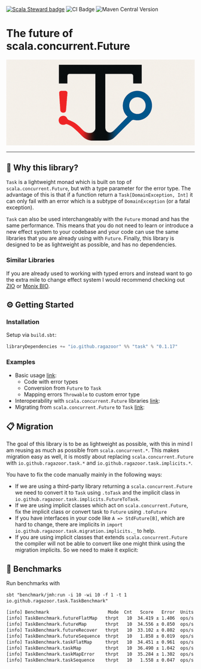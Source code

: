 [![Scala Steward badge](https://img.shields.io/badge/Scala_Steward-helping-blue.svg?style=flat&logo=data:image/png;base64,iVBORw0KGgoAAAANSUhEUgAAAA4AAAAQCAMAAAARSr4IAAAAVFBMVEUAAACHjojlOy5NWlrKzcYRKjGFjIbp293YycuLa3pYY2LSqql4f3pCUFTgSjNodYRmcXUsPD/NTTbjRS+2jomhgnzNc223cGvZS0HaSD0XLjbaSjElhIr+AAAAAXRSTlMAQObYZgAAAHlJREFUCNdNyosOwyAIhWHAQS1Vt7a77/3fcxxdmv0xwmckutAR1nkm4ggbyEcg/wWmlGLDAA3oL50xi6fk5ffZ3E2E3QfZDCcCN2YtbEWZt+Drc6u6rlqv7Uk0LdKqqr5rk2UCRXOk0vmQKGfc94nOJyQjouF9H/wCc9gECEYfONoAAAAASUVORK5CYII=)](https://scala-steward.org) ![CI Badge](https://github.com/ragazoor/typed-future/workflows/CI/badge.svg) ![Maven Central Version](https://img.shields.io/maven-central/v/io.github.ragazoor/task_2.13)
# The future of scala.concurrent.Future
![logo.png](logo.png)
___
## :toolbox: Why this library?

`Task` is a lightweight monad which is built on top of `scala.concurrent.Future`, but with a type parameter for the 
error type. The advantage of this is that if a function return a `Task[DomainException, Int]` it can only fail
with an error which is a subtype of `DomainException` (or a fatal exception). 

`Task` can also be used interchangeably with the `Future` monad and has the same performance. 
This means that you do not need to learn or introduce a new effect system to your codebase and your code 
can use the same libraries that you are already using with `Future`. Finally, this library is designed to be as
lightweight as possible, and has no dependencies.

### Similar Libraries
If you are already used to working with typed errors and instead want to go the extra mile to
change effect system I would recommend checking out [ZIO](https://zio.dev/overview/getting-started)
or [Monix BIO](https://bio.monix.io/docs/introduction).

## :gear: Getting Started
### Installation
Setup via `build.sbt`:

```sbt
libraryDependencies += "io.github.ragazoor" %% "task" % "0.1.17"
```

### Examples

- Basic usage [link](examples/src/main/scala/io/github/ragazoor/task/examples/basic/BasicMain.scala):
  - Code with error types 
  - Conversion from `Future` to `Task`
  - Mapping errors `Throwable` to custom error type
- Interoperability with `scala.concurrent.Future` libraries [link](examples/src/main/scala/io/github/ragazoor/task/examples/interop/InteropMain.scala):
- Migrating from `scala.concurrent.Future` to `Task` [link](examples/src/main/scala/io/github/ragazoor/task/examples/migration/MigrationExample.scala):

## :clipboard: Migration

The goal of this library is to be as lightweight as possible, with this in mind I am reusing as much as possible
from `scala.concurrent.*`. This makes migration easy as well, it is mostly about replacing 
`scala.concurrent.Future` with `io.github.ragazoor.task.*` and `io.github.ragazoor.task.implicits.*`.

You have to fix the code manually mainly in the following ways:

- If we are using a third-party library returning a `scala.concurrent.Future`
  we need to convert it to `Task` using `.toTask` and the implicit class in
  `io.github.ragazoor.task.implicits.FutureToTask`.
- If we are using implicit classes which act on `scala.concurrent.Future`, fix the 
  implicit class or convert task to `Future` using `.toFuture`
- If you have interfaces in your code like `A => StdFuture[B]`, which are hard to change,
  there are implicits in `import io.github.ragazoor.task.migration.implicits._` to help.
- If you are using implicit classes that extends `scala.concurrent.Future`
  the compiler will not be able to convert
  like one might think using the migration implicits. So we need to make
  it explicit:

## :rocket: Benchmarks
Run benchmarks with
```shell
sbt "benchmark/jmh:run -i 10 -wi 10 -f 1 -t 1 io.github.ragazoor.task.TaskBenchmark"
```

```text
[info] Benchmark                      Mode  Cnt   Score   Error  Units
[info] TaskBenchmark.futureFlatMap   thrpt   10  34.419 ± 1.406  ops/s
[info] TaskBenchmark.futureMap       thrpt   10  34.556 ± 0.850  ops/s
[info] TaskBenchmark.futureRecover   thrpt   10  33.102 ± 0.802  ops/s
[info] TaskBenchmark.futureSequence  thrpt   10   1.858 ± 0.019  ops/s
[info] TaskBenchmark.taskFlatMap     thrpt   10  34.451 ± 0.961  ops/s
[info] TaskBenchmark.taskMap         thrpt   10  36.490 ± 1.042  ops/s
[info] TaskBenchmark.taskMapError    thrpt   10  35.284 ± 1.302  ops/s
[info] TaskBenchmark.taskSequence    thrpt   10   1.558 ± 0.047  ops/s
```
